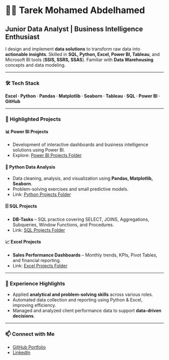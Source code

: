 <h1>👨‍💻 Tarek Mohamed Abdelhamed</h1>
<h2>Junior Data Analyst | Business Intelligence Enthusiast</h2>

<p>I design and implement <strong>data solutions</strong> to transform raw data into <strong>actionable insights</strong>. Skilled in <strong>SQL, Python, Excel, Power BI, Tableau</strong>, and Microsoft BI tools (<strong>SSIS, SSRS, SSAS</strong>). Familiar with <strong>Data Warehousing</strong> concepts and data modeling.</p>

<hr>

<h3>🛠 Tech Stack</h3>
<p><strong>Excel · Python · Pandas · Matplotlib · Seaborn · Tableau · SQL · Power BI · GitHub</strong></p>

<hr>

<h3>📂 Highlighted Projects</h3>

<h4>📊 Power BI Projects</h4>
<ul>
<li>Development of interactive dashboards and business intelligence solutions using Power BI.</li>
<li>Explore: <a href="https://github.com/tarek-mohamed-abdelhamed/portfolio/tree/main/powerbi">Power BI Projects Folder</a></li>
</ul>



<h4>🐍 Python Data Analysis</h4>
<ul>
<li>Data cleaning, analysis, and visualization using <strong>Pandas, Matplotlib, Seaborn</strong>.</li>
<li>Problem-solving exercises and small predictive models.</li>
<li>Link: <a href="https://github.com/tarek-mohamed-abdelhamed/portfolio/tree/main/Python">Python Projects Folder</a></li>
</ul>

<h4>🗄️ SQL Projects</h4>
<ul>
<li><strong>DB-Tasks</strong> – SQL practice covering SELECT, JOINS, Aggregations, Subqueries, Window Functions, and Procedures.</li>
<li>Link: <a href="https://github.com/tarek-mohamed-abdelhamed/portfolio/tree/main/SQL">SQL Projects Folder</a></li>
</ul>

<h4>📈 Excel Projects</h4>
<ul>
<li><strong>Sales Performance Dashboards</strong> – Monthly trends, KPIs, Pivot Tables, and financial reporting.</li>
<li>Link: <a href="https://github.com/tarek-mohamed-abdelhamed/portfolio/tree/main/Excel">Excel Projects Folder</a></li>
</ul>

<hr>

<h3>💼 Experience Highlights</h3>
<ul>
<li>Applied <strong>analytical and problem-solving skills</strong> across various roles.</li>
<li>Automated data collection and reporting using Python & Excel, improving efficiency.</li>
<li>Managed and analyzed client performance data to support <strong>data-driven decisions</strong>.</li>
</ul>

<hr>

<h3>📫 Connect with Me</h3>
<ul>
<li><a href="https://github.com/tarek-mohamed-abdelhamed/portfolio">GitHub Portfolio</a></li>
<li><a href="https://www.linkedin.com/in/tarek-emam123">LinkedIn</a></li>
</ul>
